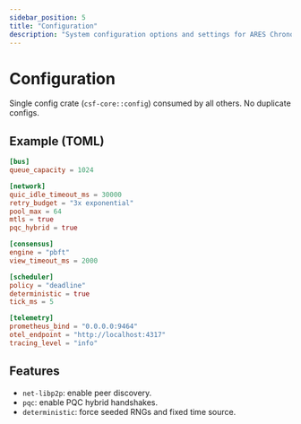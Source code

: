 ```yaml
---
sidebar_position: 5
title: "Configuration"
description: "System configuration options and settings for ARES ChronoFabric"
---
```


# Configuration

Single config crate (`csf-core::config`) consumed by all others. No duplicate configs.

## Example (TOML)
```toml
[bus]
queue_capacity = 1024

[network]
quic_idle_timeout_ms = 30000
retry_budget = "3x exponential"
pool_max = 64
mtls = true
pqc_hybrid = true

[consensus]
engine = "pbft"
view_timeout_ms = 2000

[scheduler]
policy = "deadline"
deterministic = true
tick_ms = 5

[telemetry]
prometheus_bind = "0.0.0.0:9464"
otel_endpoint = "http://localhost:4317"
tracing_level = "info"
```

## Features
- `net-libp2p`: enable peer discovery.
- `pqc`: enable PQC hybrid handshakes.
- `deterministic`: force seeded RNGs and fixed time source.